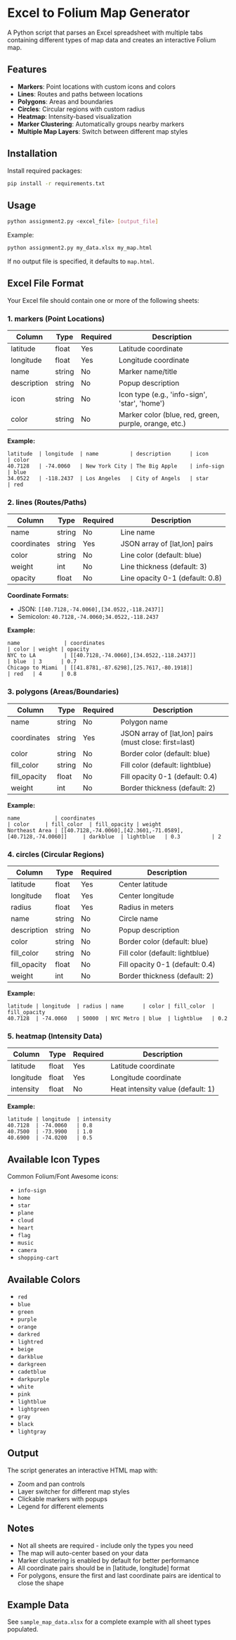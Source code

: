 # Excel to Folium Map Generator

A Python script that parses an Excel spreadsheet with multiple tabs containing different types of map data and creates an interactive Folium map.

## Features

- **Markers**: Point locations with custom icons and colors
- **Lines**: Routes and paths between locations
- **Polygons**: Areas and boundaries
- **Circles**: Circular regions with custom radius
- **Heatmap**: Intensity-based visualization
- **Marker Clustering**: Automatically groups nearby markers
- **Multiple Map Layers**: Switch between different map styles

## Installation

Install required packages:

```bash
pip install -r requirements.txt
```

## Usage

```bash
python assignment2.py <excel_file> [output_file]
```

Example:
```bash
python assignment2.py my_data.xlsx my_map.html
```

If no output file is specified, it defaults to `map.html`.

## Excel File Format

Your Excel file should contain one or more of the following sheets:

### 1. markers (Point Locations)

| Column | Type | Required | Description |
|--------|------|----------|-------------|
| latitude | float | Yes | Latitude coordinate |
| longitude | float | Yes | Longitude coordinate |
| name | string | No | Marker name/title |
| description | string | No | Popup description |
| icon | string | No | Icon type (e.g., 'info-sign', 'star', 'home') |
| color | string | No | Marker color (blue, red, green, purple, orange, etc.) |

**Example:**
```
latitude  | longitude  | name          | description      | icon       | color
40.7128   | -74.0060   | New York City | The Big Apple    | info-sign  | blue
34.0522   | -118.2437  | Los Angeles   | City of Angels   | star       | red
```

### 2. lines (Routes/Paths)

| Column | Type | Required | Description |
|--------|------|----------|-------------|
| name | string | No | Line name |
| coordinates | string | Yes | JSON array of [lat,lon] pairs |
| color | string | No | Line color (default: blue) |
| weight | int | No | Line thickness (default: 3) |
| opacity | float | No | Line opacity 0-1 (default: 0.8) |

**Coordinate Formats:**
- JSON: `[[40.7128,-74.0060],[34.0522,-118.2437]]`
- Semicolon: `40.7128,-74.0060;34.0522,-118.2437`

**Example:**
```
name              | coordinates                                           | color | weight | opacity
NYC to LA         | [[40.7128,-74.0060],[34.0522,-118.2437]]             | blue  | 3      | 0.7
Chicago to Miami  | [[41.8781,-87.6298],[25.7617,-80.1918]]              | red   | 4      | 0.8
```

### 3. polygons (Areas/Boundaries)

| Column | Type | Required | Description |
|--------|------|----------|-------------|
| name | string | No | Polygon name |
| coordinates | string | Yes | JSON array of [lat,lon] pairs (must close: first=last) |
| color | string | No | Border color (default: blue) |
| fill_color | string | No | Fill color (default: lightblue) |
| fill_opacity | float | No | Fill opacity 0-1 (default: 0.4) |
| weight | int | No | Border thickness (default: 2) |

**Example:**
```
name           | coordinates                                                      | color     | fill_color  | fill_opacity | weight
Northeast Area | [[40.7128,-74.0060],[42.3601,-71.0589],[40.7128,-74.0060]]     | darkblue  | lightblue   | 0.3          | 2
```

### 4. circles (Circular Regions)

| Column | Type | Required | Description |
|--------|------|----------|-------------|
| latitude | float | Yes | Center latitude |
| longitude | float | Yes | Center longitude |
| radius | float | Yes | Radius in meters |
| name | string | No | Circle name |
| description | string | No | Popup description |
| color | string | No | Border color (default: blue) |
| fill_color | string | No | Fill color (default: lightblue) |
| fill_opacity | float | No | Fill opacity 0-1 (default: 0.4) |
| weight | int | No | Border thickness (default: 2) |

**Example:**
```
latitude | longitude  | radius | name      | color | fill_color  | fill_opacity
40.7128  | -74.0060   | 50000  | NYC Metro | blue  | lightblue   | 0.2
```

### 5. heatmap (Intensity Data)

| Column | Type | Required | Description |
|--------|------|----------|-------------|
| latitude | float | Yes | Latitude coordinate |
| longitude | float | Yes | Longitude coordinate |
| intensity | float | No | Heat intensity value (default: 1) |

**Example:**
```
latitude | longitude  | intensity
40.7128  | -74.0060   | 0.8
40.7500  | -73.9900   | 1.0
40.6900  | -74.0200   | 0.5
```

## Available Icon Types

Common Folium/Font Awesome icons:
- `info-sign`
- `home`
- `star`
- `plane`
- `cloud`
- `heart`
- `flag`
- `music`
- `camera`
- `shopping-cart`

## Available Colors

- `red`
- `blue`
- `green`
- `purple`
- `orange`
- `darkred`
- `lightred`
- `beige`
- `darkblue`
- `darkgreen`
- `cadetblue`
- `darkpurple`
- `white`
- `pink`
- `lightblue`
- `lightgreen`
- `gray`
- `black`
- `lightgray`

## Output

The script generates an interactive HTML map with:
- Zoom and pan controls
- Layer switcher for different map styles
- Clickable markers with popups
- Legend for different elements

## Notes

- Not all sheets are required - include only the types you need
- The map will auto-center based on your data
- Marker clustering is enabled by default for better performance
- All coordinate pairs should be in [latitude, longitude] format
- For polygons, ensure the first and last coordinate pairs are identical to close the shape

## Example Data

See `sample_map_data.xlsx` for a complete example with all sheet types populated.

